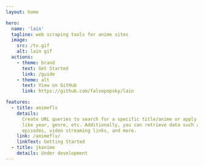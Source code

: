 ```yaml
---
layout: home

hero:
  name: 'lain'
  tagline: web scraping tools for anime sites
  image:
    src: /tv.gif
    alt: lain gif
  actions:
    - theme: brand
      text: Get Started
      link: /guide
    - theme: alt
      text: View on GitHub
      link: https://github.com/falsepopsky/lain

features:
  - title: animeflv
    details:
      Create URL queries to search for a specific title/anime or apply filters based on criteria
      like year, genre, etc. Additionally, you can retrieve data such as title, cover, total
      episodes, video streaming links, and more.
    link: /animeflv/
    linkText: Getting Started
  - title: jkanime
    details: Under development
---
```

